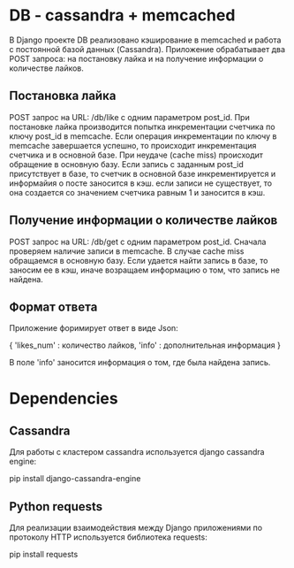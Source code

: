 # DB - cassandra + memcached

В Django проекте DB реализовано кэширование в memcached и работа с постоянной базой данных (Cassandra).
Приложение обрабатывает два POST запроса: на постановку лайка и на получение информации о количестве лайков.

## Постановка лайка

POST запрос на URL: /db/like с одним параметром post_id.
При постановке лайка производится попытка инкрементации счетчика по ключу post_id в memcache. Если операция инкрементации по ключу в memcache завершается успешно, то происходит инкрементация счетчика и в основной базе. При неудаче (cache miss) происходит обращение в основную базу. Если запись с заданным post_id присутствует в базе, то счетчик в основной базе инкрементируется и информайия о посте заносится в кэш. если записи не существует, то она создается со значением счетчика равным 1 и заносится в кэш.

## Получение информации о количестве лайков

POST запрос на URL: /db/get с одним параметром post_id.
Сначала проверяем наличие записи в memcache. В случае cache miss обращаемся в основную базу. Если удается найти запись в базе, то заносим ее в кэш, иначе возращаем информацию о том, что запись не найдена.

## Формат ответа

Приложение форимирует ответ в виде Json:

{
  'likes_num' : количество лайков,
  'info' : дополнительная информация
}

В поле 'info' заносится информация о том, где была найдена запись.

# Dependencies

## Cassandra

Для работы с кластером cassandra используется django cassandra engine:

pip install django-cassandra-engine

## Python requests

Для реализации взаимодействия между Django приложениями по протоколу HTTP используется библиотека requests:

pip install requests
